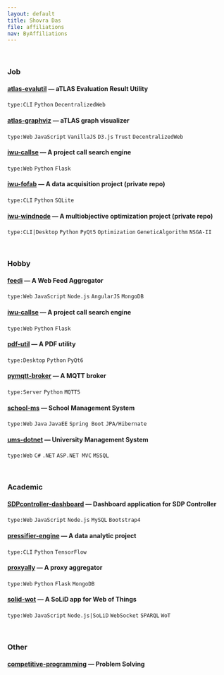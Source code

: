 ```yaml
---
layout: default
title: Shovra Das
file: affiliations
nav: ByAffiliations
---
```


<br>


### Job

#### [atlas-evalutil](https://github.com/shovradas/atlas-evalutil) &#8212; aTLAS Evaluation Result Utility

`type:CLI` `Python`  `DecentralizedWeb`

#### [atlas-graphviz](https://github.com/shovradas/atlas-graphviz) &#8212; aTLAS graph visualizer

`type:Web` `JavaScript` `VanillaJS` `D3.js` `Trust` `DecentralizedWeb` 

#### [iwu-callse](https://github.com/shovradas/iwu-callse) &#8212; A project call search engine

`type:Web` `Python` `Flask` 

#### [iwu-fofab](https://github.com/shovradas/iwu-fofab) &#8212; A data acquisition project (private repo)

`type:CLI` `Python` `SQLite` 

#### [iwu-windnode](https://github.com/shovradas/windnode-demonstrator) &#8212; A multiobjective optimization project (private repo)

`type:CLI|Desktop` `Python` `PyQt5` `Optimization` `GeneticAlgorithm` `NSGA-II`


<br>


### Hobby

#### [feedi](https://github.com/shovradas/feedi) &#8212; A Web Feed Aggregator

`type:Web` `JavaScript` `Node.js` `AngularJS` `MongoDB` 

#### [iwu-callse](https://github.com/shovradas/iwu-callse) &#8212; A project call search engine

`type:Web` `Python` `Flask` 

#### [pdf-util](https://github.com/shovradas/pdf-util) &#8212; A PDF utility

`type:Desktop` `Python` `PyQt6` 

#### [pymqtt-broker](https://github.com/shovradas/pymqtt-broker) &#8212; A MQTT broker

`type:Server` `Python`  `MQTT5`

#### [school-ms](https://github.com/shovradas/school-ms) &#8212; School Management System

`type:Web` `Java` `JavaEE` `Spring Boot` `JPA/Hibernate` 

#### [ums-dotnet](https://github.com/shovradas/ums-dotnet) &#8212; University Management System

`type:Web` `C#` `.NET` `ASP.NET MVC` `MSSQL` 


<br>


### Academic

#### [SDPcontroller-dashboard](https://github.com/shovradas/SDPcontroller-dashboard) &#8212; Dashboard application for SDP Controller

`type:Web` `JavaScript` `Node.js` `MySQL` `Bootstrap4` 

#### [pressifier-engine](https://github.com/binuv-tuc/pressifier-engine) &#8212; A data analytic project

`type:CLI` `Python` `TensorFlow` 

#### [proxyally](https://github.com/shovradas/proxyally) &#8212; A proxy aggregator

`type:Web` `Python` `Flask` `MongoDB` 

#### [solid-wot](https://github.com/shovradas/solid-wot) &#8212; A SoLiD app for Web of Things

`type:Web` `JavaScript` `Node.js|SoLiD` `WebSocket` `SPARQL` `WoT`


<br>


### Other

#### [competitive-programming](https://github.com/shovradas/competitive-programming) &#8212; Problem Solving

 